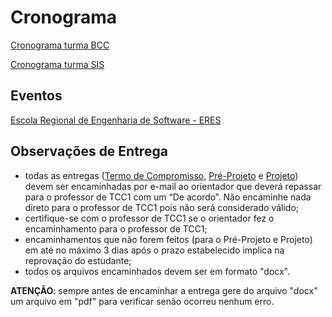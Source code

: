 # Cronograma

[Cronograma turma BCC](cronograma_BCC.md "Cronograma turma BCC")  

[Cronograma turma SIS](cronograma_SIS.md "Cronograma turma SIS")  

## Eventos  

[Escola Regional de Engenharia de Software - ERES](<https://eres-sbc-br.github.io/eres2022/> "Escola Regional de Engenharia de Software - ERES")  

<!-- [Semana Acadêmica: BCC e SIS](<https://github.com/dalton-reis/disciplinaIpMat/tree/main/SemanaAcademica> "Semana Acadêmica: BCC e SIS")  -->
<!-- [SEMINCO: BCC e SIS](<> "SEMINCO: BCC e SIS")  -->

## Observações de Entrega  

- todas as entregas ([Termo de Compromisso](./aula01Anotacoes.md#termo-de-compromisso "Termo de Compromisso"), [Pré-Projeto](./aula02Anotacoes.md#modelos-projetos "Pré-Projeto") e [Projeto](./aula02Anotacoes.md#modelos-projetos "Projeto")) devem ser encaminhadas por e-mail ao orientador que deverá repassar para o professor de TCC1 com um “De acordo”. Não encaminhe nada direto para o professor de TCC1 pois não será considerado válido;  
- certifique-se com o professor de TCC1 se o orientador fez o encaminhamento para o professor de TCC1;  
- encaminhamentos que não forem feitos (para o Pré-Projeto e Projeto) em até no máximo 3 dias após o prazo estabelecido implica na reprovação do estudante;  
- todos os arquivos encaminhados devem ser em formato "docx".  

**ATENÇÃO**: sempre antes de encaminhar a entrega gere do arquivo "docx" um arquivo em "pdf" para verificar senão ocorreu nenhum erro.  
